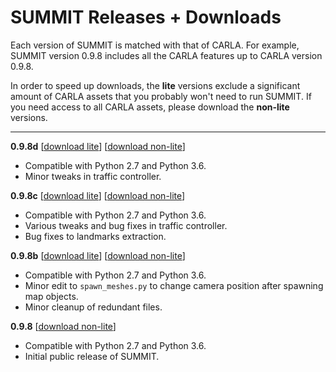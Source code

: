 <h1> SUMMIT Releases + Downloads</h1>

Each version of SUMMIT is matched with that of CARLA. For example, SUMMIT version 0.9.8 includes all the CARLA features up to CARLA version 0.9.8.

In order to speed up downloads, the **lite** versions exclude a significant amount of CARLA assets that you probably won't need to run SUMMIT. If you need access to all CARLA assets, please download the **non-lite** versions.

<hr>

**0.9.8d** [[download lite](https://www.dropbox.com/s/pr3avosa70at4ux/SUMMIT_0.9.8d_lite.tar.gz?dl=0)] [[download non-lite](https://www.dropbox.com/s/oyr8j985z4f922o/SUMMIT_0.9.8d.tar.gz?dl=0)]

- Compatible with Python 2.7 and Python 3.6.
- Minor tweaks in traffic controller.

**0.9.8c** [[download lite](https://www.dropbox.com/s/x1ygo7h2ve3tsrv/SUMMIT_0.9.8c_lite.tar.gz?dl=0)] [[download non-lite](https://www.dropbox.com/s/9wo7afg6agk7452/SUMMIT_0.9.8c.tar.gz?dl=0)]

- Compatible with Python 2.7 and Python 3.6.
- Various tweaks and bug fixes in traffic controller.
- Bug fixes to landmarks extraction.

**0.9.8b** [[download lite](https://www.dropbox.com/s/9t51e3a72qarzqb/SUMMIT_0.9.8b_lite.tar.gz?dl=0)] [[download non-lite](https://www.dropbox.com/s/n5m418ryfwpoj1n/SUMMIT_0.9.8b.tar.gz?dl=0)]

- Compatible with Python 2.7 and Python 3.6.
- Minor edit to `spawn_meshes.py` to change camera position after spawning map objects.
- Minor cleanup of redundant files.

**0.9.8** [[download non-lite](https://www.dropbox.com/s/diopfv2tk85571c/SUMMIT_0.9.8.tar.gz?dl=0)]

- Compatible with Python 2.7 and Python 3.6.
- Initial public release of SUMMIT.
